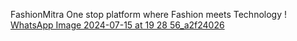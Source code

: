 FashionMitra 
One stop platform  where Fashion meets Technology
! [WhatsApp Image 2024-07-15 at 19 28 56_a2f24026](https://github.com/user-attachments/assets/8a3f4d8e-dd24-48f6-a489-aa00fa0596d2)
